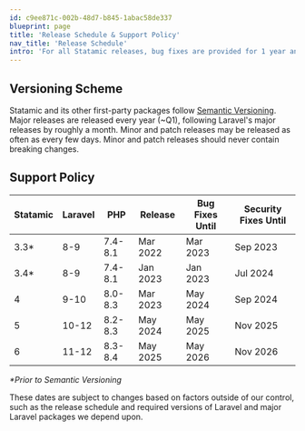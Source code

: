 ```yaml
---
id: c9ee871c-002b-48d7-b845-1abac58de337
blueprint: page
title: 'Release Schedule & Support Policy'
nav_title: 'Release Schedule'
intro: 'For all Statamic releases, bug fixes are provided for 1 year and security fixes are provided for 18 months.  For all first party addons, only the latest major release receives bug fixes. In addition, please review the [Laravel Support Policy](https://laravel.com/docs/master/releases#support-policy).'
---
```


## Versioning Scheme
Statamic and its other first-party packages follow [Semantic Versioning](https://semver.org/). Major releases are released every year (~Q1), following Laravel's major releases by roughly a month. Minor and patch releases may be released as often as every few days. Minor and patch releases should never contain breaking changes.

## Support Policy

<table class="text-sm">
   <thead>
      <tr>
         <th class="text-sm font-bold">Statamic</th>
         <th class="text-sm font-bold">Laravel</th>
         <th class="text-sm font-bold">PHP</th>
         <th class="text-sm font-bold">Release</th>
         <th class="text-sm font-bold">Bug Fixes Until</th>
         <th class="text-sm font-bold">Security Fixes Until</th>
      </tr>
   </thead>
   <tbody>
      <tr class="bg-red text-[#ffc9bf]">
         <td class="font-bold">3.3*</td>
         <td>8-9</td>
         <td>7.4-8.1</td>
         <td>Mar 2022</td>
         <td>Mar 2023</td>
         <td>Sep 2023</td>
      </tr>
      <tr class="bg-red text-[#ffc9bf]">
         <td class="font-bold">3.4*</td>
         <td>8-9</td>
         <td>7.4-8.1</td>
         <td>Jan 2023</td>
         <td>Jan 2023</td>
         <td>Jul 2024</td>
      </tr>
      <tr class="bg-red text-[#ffc9bf]">
         <td class="font-bold">4</td>
         <td>9-10</td>
         <td>8.0-8.3</td>
         <td>Mar 2023</td>
         <td>May 2024</td>
         <td>Sep 2024</td>
      </tr>
      <tr>
         <td class="font-bold">5</td>
         <td>10-12</td>
         <td>8.2-8.3</td>
         <td>May 2024</td>
         <td>May 2025</td>
         <td>Nov 2025</td>
      </tr>
       <tr>
         <td class="font-bold">6</td>
         <td>11-12</td>
         <td>8.3-8.4</td>
         <td>May 2025</td>
         <td>May 2026</td>
         <td>Nov 2026</td>
      </tr>
   </tbody>
</table>

_*Prior to Semantic Versioning_

These dates are subject to changes based on factors outside of our control, such as the release schedule and required versions of Laravel and major Laravel packages we depend upon.
